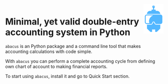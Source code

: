 <img width="64" align="right" src="assets/robot.png">

# Minimal, yet valid double-entry accounting system in Python

`abacus` is an Python package and a command line tool that
makes accounting calculations with code simple.

With `abacus` you can perform a complete accounting cycle
from defining own chart of account to making financial reports.

To start using `abacus`, install it and go to Quick Start section.
